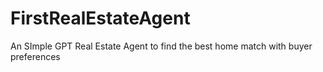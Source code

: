 # FirstRealEstateAgent
An SImple GPT Real Estate Agent to find the best home match with buyer preferences
